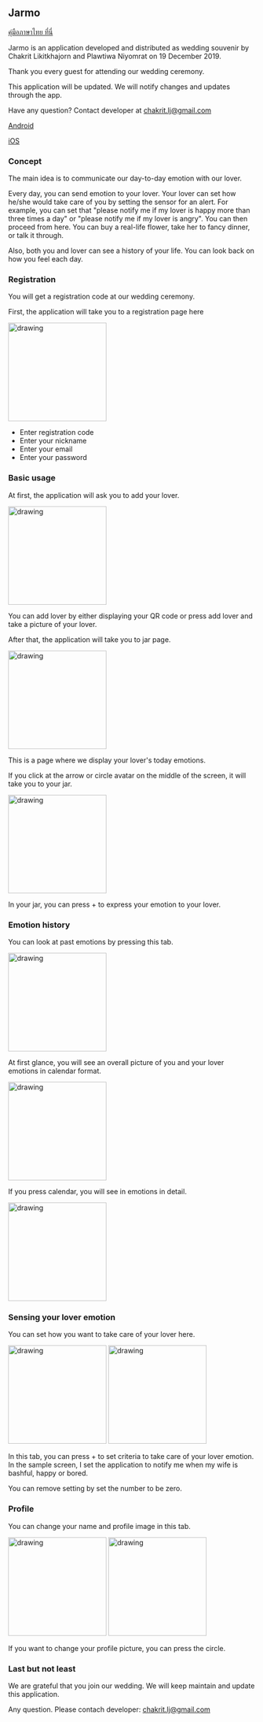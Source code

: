 ## Jarmo

[คุ่มือภาษาไทย ที่นี่](./manual.md)

Jarmo is an application developed and distributed as wedding souvenir by Chakrit Likitkhajorn and Plawtiwa Niyomrat on 19 December 2019.

Thank you every guest for attending our wedding ceremony.

This application will be updated. We will notify changes and updates through the app.

Have any question? Contact developer at chakrit.lj@gmail.com

[Android](https://play.google.com/store/apps/details?id=com.chrisza.jarmotion)

[iOS](https://apps.apple.com/th/app/jarmotion/id1486016343)

### Concept

The main idea is to communicate our day-to-day emotion with our lover.

Every day, you can send emotion to your lover. Your lover can set how he/she would take care of you by setting the sensor for an alert. For example, you can set that "please notify me if my lover is happy more than three times a day" or "please notify me if my lover is angry". You can then proceed from here. You can buy a real-life flower, take her to fancy dinner, or talk it through.

Also, both you and lover can see a history of your life. You can look back on how you feel each day.

### Registration

You will get a registration code at our wedding ceremony.

First, the application will take you to a registration page here

<img src="manual/register_screen_1.png" alt="drawing" width="200"/>

- Enter registration code
- Enter your nickname
- Enter your email
- Enter your password

### Basic usage

At first, the application will ask you to add your lover.

<img src="manual/no_lover.png" alt="drawing" width="200"/>

You can add lover by either displaying your QR code or press add lover and take a picture of your lover.

After that, the application will take you to jar page.

<img src="manual/lover_jar.png" alt="drawing" width="200"/>

This is a page where we display your lover's today emotions.

If you click at the arrow or circle avatar on the middle of the screen, it will take you to your jar.

<img src="manual/my_jar.png" alt="drawing" width="200"/>

In your jar, you can press + to express your emotion to your lover.

### Emotion history

You can look at past emotions by pressing this tab.

<img src="manual/tab_calendar.png" alt="drawing" width="200"/>

At first glance, you will see an overall picture of you and your lover emotions in calendar format.

<img src="manual/calendar.png" alt="drawing" width="200"/>

If you press calendar, you will see in emotions in detail.

<img src="manual/calendar_detail.png" alt="drawing" width="200"/>

### Sensing your lover emotion

You can set how you want to take care of your lover here.

<img src="manual/tab_sensor.png" alt="drawing" width="200"/>

<img src="manual/sensor.png" alt="drawing" width="200"/>

In this tab, you can press + to set criteria to take care of your lover emotion. In the sample screen, I set the application to notify me when my wife is bashful, happy or bored.

You can remove setting by set the number to be zero.

### Profile

You can change your name and profile image in this tab.

<img src="manual/tab_sensor.png" alt="drawing" width="200"/>

<img src="manual/profile.png" alt="drawing" width="200"/>

If you want to change your profile picture, you can press the circle.

### Last but not least

We are grateful that you join our wedding. We will keep maintain and update this application.

Any question. Please contach developer: chakrit.lj@gmail.com
